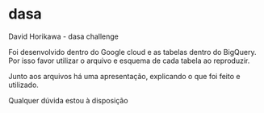 # dasa
David Horikawa - dasa challenge

Foi desenvolvido dentro do Google cloud e as tabelas dentro do BigQuery. Por isso favor utilizar o arquivo e esquema de cada tabela ao reproduzir.

Junto aos arquivos há uma apresentação, explicando o que foi feito e utilizado.

Qualquer dúvida estou à disposição
